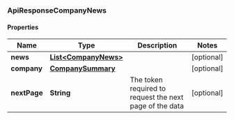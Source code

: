 
### ApiResponseCompanyNews

#### Properties
Name | Type | Description | Notes
------------ | ------------- | ------------- | -------------
**news** | [**List&lt;CompanyNews&gt;**](CompanyNews.md) |  |  [optional]
**company** | [**CompanySummary**](CompanySummary.md) |  |  [optional]
**nextPage** | **String** | The token required to request the next page of the data |  [optional]



